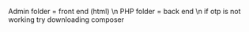 Admin folder = front end (html) \n
PHP folder = back end \n
if otp is not working try downloading composer
